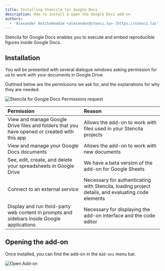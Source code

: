 ```yaml
---
title: Installing Stencila for Google Docs
description: How to install & open the Google Docs add-on
authors:
  - 'Alexander Ketchakmadze <alexander@stenci.la> (https://stenci.la)'
---
```


Stencila for Google Docs enables you to execute and embed reproducible figures inside Google Docs.

## Installation

You will be presented with several dialogue windows asking permission for us to work with your documents in Google Drive.

Outlined below are the permissions we ask for, and the explanations for why they are needed:

![Stencila for Google Docs Permissions request](https://user-images.githubusercontent.com/1646307/106334557-ebf0c100-6258-11eb-8cf7-28c92a041476.png)

| Permission                                                                                   | Reason                                                                                            |
| :------------------------------------------------------------------------------------------- | :------------------------------------------------------------------------------------------------ |
| View and manage Google Drive files and folders that you have opened or created with this app | Allows the add-on to work with files used in your Stencila projects                               |
| View and manage your Google Docs documents                                                   | Allows the add-on to work with new documents                                                      |
| See, edit, create, and delete your spreadsheets in Google Drive                              | We have a beta version of the add-on for Google Sheets                                            |
| Connect to an external service                                                               | Necessary for authenticating with Stencila, loading project details, and evaluating code elements |
| Display and run third-party web content in prompts and sidebars inside Google applications   | Necessary for displaying the add-on interface and the code editor                                 |

## Opening the add-on

Once installed, you can find the add-on in the `Add-ons` menu bar.

![Open Add-on](https://user-images.githubusercontent.com/1646307/106334554-eb582a80-6258-11eb-9027-71239e16151f.png)
